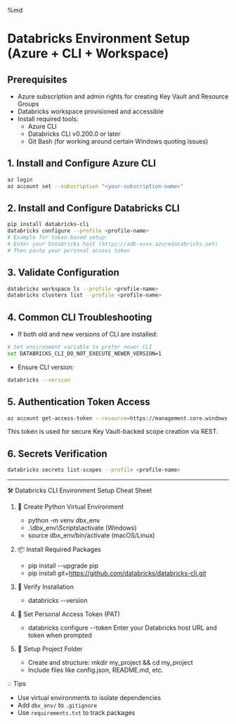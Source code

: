 %md
# Databricks Environment Setup (Azure + CLI + Workspace)

## Prerequisites
- Azure subscription and admin rights for creating Key Vault and Resource Groups
- Databricks workspace provisioned and accessible
- Install required tools:
  - Azure CLI
  - Databricks CLI v0.200.0 or later
  - Git Bash (for working around certain Windows quoting issues)

## 1. Install and Configure Azure CLI
```bash
az login
az account set --subscription "<your-subscription-name>"
```

## 2. Install and Configure Databricks CLI
```bash
pip install databricks-cli
databricks configure --profile <profile-name>
# Example for token-based setup:
# Enter your Databricks host (https://adb-xxxx.azuredatabricks.net)
# Then paste your personal access token
```

## 3. Validate Configuration
```bash
databricks workspace ls --profile <profile-name>
databricks clusters list --profile <profile-name>
```

## 4. Common CLI Troubleshooting
- If both old and new versions of CLI are installed:
```bash
# Set environment variable to prefer newer CLI
set DATABRICKS_CLI_DO_NOT_EXECUTE_NEWER_VERSION=1
```
- Ensure CLI version:
```bash
databricks --version
```

## 5. Authentication Token Access
```bash
az account get-access-token --resource=https://management.core.windows.net/ --query accessToken -o tsv > token.txt
```
This token is used for secure Key Vault-backed scope creation via REST.

## 6. Secrets Verification
```bash
databricks secrets list-scopes --profile <profile-name>
```

---


🛠 Databricks CLI Environment Setup Cheat Sheet

1. 🐍 Create Python Virtual Environment
   - python -m venv dbx_env
   - .\dbx_env\Scripts\activate  (Windows)
   - source dbx_env/bin/activate   (macOS/Linux)

2. 📦 Install Required Packages
   - pip install --upgrade pip
   - pip install git+https://github.com/databricks/databricks-cli.git

3. 🧪 Verify Installation
   - databricks --version

4. 🔐 Set Personal Access Token (PAT)
   - databricks configure --token
     Enter your Databricks host URL and token when prompted

5. 📁 Setup Project Folder
   - Create and structure: mkdir my_project && cd my_project
   - Include files like config.json, README.md, etc.

💡 Tips
   - Use virtual environments to isolate dependencies
   - Add `dbx_env/` to `.gitignore`
   - Use `requirements.txt` to track packages

